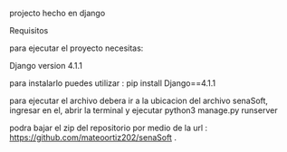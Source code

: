 projecto hecho en django

Requisitos


para ejecutar el proyecto necesitas:

Django version 4.1.1
     
para instalarlo puedes utilizar : pip install Django==4.1.1 

para ejecutar el archivo debera ir a la ubicacion del archivo senaSoft, ingresar en el, abrir la terminal y ejecutar python3 manage.py runserver

podra bajar el zip del repositorio por medio de la url : https://github.com/mateoortiz202/senaSoft .

